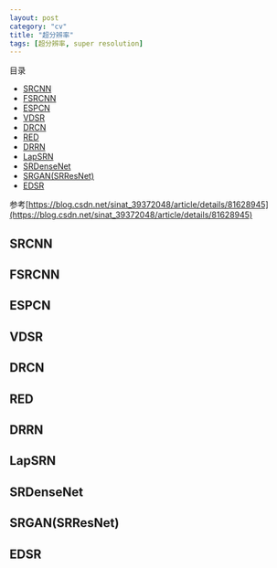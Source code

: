 ```yaml
---
layout: post
category: "cv"
title: "超分辨率"
tags: [超分辨率, super resolution]
---
```


目录

<!-- TOC -->

- [SRCNN](#srcnn)
- [FSRCNN](#fsrcnn)
- [ESPCN](#espcn)
- [VDSR](#vdsr)
- [DRCN](#drcn)
- [RED](#red)
- [DRRN](#drrn)
- [LapSRN](#lapsrn)
- [SRDenseNet](#srdensenet)
- [SRGAN(SRResNet)](#srgansrresnet)
- [EDSR](#edsr)

<!-- /TOC -->


参考[https://blog.csdn.net/sinat_39372048/article/details/81628945](https://blog.csdn.net/sinat_39372048/article/details/81628945)

## SRCNN

## FSRCNN

## ESPCN

## VDSR

## DRCN

## RED

## DRRN

## LapSRN

## SRDenseNet

## SRGAN(SRResNet)

## EDSR

